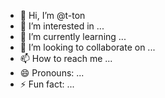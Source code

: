 - 👋 Hi, I’m @t-ton
- 👀 I’m interested in ...
- 🌱 I’m currently learning ...
- 💞️ I’m looking to collaborate on ...
- 📫 How to reach me ...
- 😄 Pronouns: ...
- ⚡ Fun fact: ...

<!---
t-ton/t-ton is a ✨ special ✨ repository because its `README.md` (this file) appears on your GitHub profile.
You can click the Preview link to take a look at your changes.
--->
